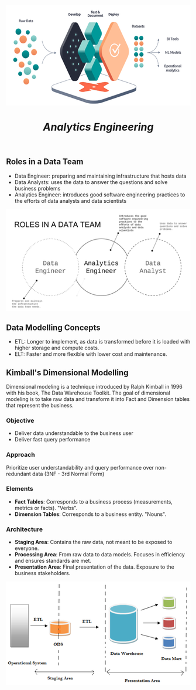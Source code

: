 <br />
<div align="center">
  <a href="#">
    <img src="./assets/analytics_engineering.png" alt="Analytics Engineering Diagram"  height="275">
  </a>

<h1 align = "center">
<b><i>Analytics Engineering</i></b>
</h1>

  <p align="center">
  </p>
</div>
<br />

## Roles in a Data Team

- Data Engineer: preparing and maintaining infrastructure that hosts data
- Data Analysts: uses the data to answer the questions and solve business problems
- Analytics Engineer: introduces good software engineering practices to the efforts of data analysts and data scientists

![](assets/data_team_roles.png)

## Data Modelling Concepts

- ETL: Longer to implement, as data is transformed before it is loaded with higher storage and compute costs.
- ELT: Faster and more flexible with lower cost and maintenance.

[](assets/elt_vs_etl.png)

## Kimball's Dimensional Modelling

Dimensional modeling is a technique introduced by Ralph Kimball in 1996 with his book, The Data Warehouse Toolkit. The
goal of dimensional modeling is to take raw data and transform it into Fact and Dimension tables that represent the
business.

### Objective

- Deliver data understandable to the business user
- Deliver fast query performance

### Approach

Prioritize user understandability and query performance over non-redundant data (3NF - 3rd Normal Form)

### Elements

- **Fact Tables**: Corresponds to a business process (measurements, metrics or facts). "Verbs".
- **Dimension Tables**: Corresponds to a business entity. "Nouns".

### Architecture

- **Staging Area**: Contains the raw data, not meant to be exposed to everyone.
- **Processing Area**: From raw data to data models. Focuses in efficiency and ensures standards are met.
- **Presentation Area**: Final presentation of the data. Exposure to the business stakeholders.

![](assets/kimball_architecture.png)

